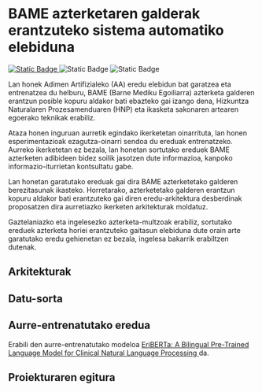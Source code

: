 # BAME azterketaren galderak erantzuteko sistema automatiko elebiduna

[![Static Badge](https://img.shields.io/badge/%F0%9F%A4%97%20Huggingface-blue?style=for-the-badge)
](https://huggingface.co/) ![Static Badge](https://img.shields.io/badge/PyTorch-F1A77D?style=for-the-badge&logo=pytorch) ![Static Badge](https://img.shields.io/badge/WANDB-black?style=for-the-badge&logo=weightsandbiases)

Lan honek Adimen Artifizialeko (AA) eredu elebidun bat garatzea eta entrenatzea du helburu, BAME (Barne Mediku Egoiliarra) azterketa galderen erantzun posible kopuru aldakor bati ebazteko gai izango dena, Hizkuntza Naturalaren Prozesamenduaren (HNP) eta ikasketa sakonaren artearen egoerako teknikak erabiliz.

Ataza honen inguruan aurretik egindako ikerketetan oinarrituta, lan honen esperimentazioak ezagutza-oinarri sendoa du ereduak entrenatzeko. Aurreko ikerketetan ez bezala, lan honetan sortutako ereduek BAME azterketen adibideen bidez soilik jasotzen dute informazioa, kanpoko informazio-iturrietan kontsultatu gabe.

Lan honetan garatutako ereduak gai dira BAME azterketetako galderen berezitasunak ikasteko. Horretarako, azterketetako galderen erantzun kopuru aldakor bati erantzuteko gai diren eredu-arkitektura desberdinak proposatzen dira aurretiazko ikerketen arkitekturak moldatuz.

Gaztelaniazko eta ingelesezko azterketa-multzoak erabiliz, sortutako ereduek azterketa horiei erantzuteko gaitasun elebiduna dute orain arte garatutako eredu gehienetan ez bezala, ingelesa bakarrik erabiltzen dutenak.

## Arkitekturak

## Datu-sorta

## Aurre-entrenatutako eredua

Erabili den aurre-entrenatutako modeloa [EriBERTa: A Bilingual Pre-Trained Language Model for Clinical Natural Language Processing
](https://arxiv.org/abs/2306.07373) da.

## Proiekturaren egitura

